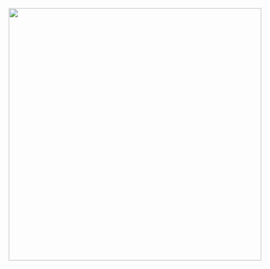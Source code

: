 



<p align="center">
  <img width="500" height="500" src="https://user-images.githubusercontent.com/19872990/120787840-0fda5100-c530-11eb-8c12-39ff4ba7af72.gif">
</p>
<br>
<br>






  
 
